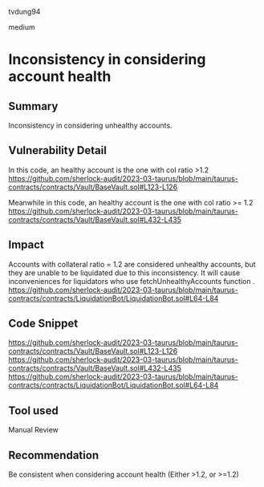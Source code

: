 tvdung94

medium

# Inconsistency in considering account health

## Summary
Inconsistency in considering unhealthy accounts.
## Vulnerability Detail

In this code, an healthy account is the one with col ratio >1.2 
https://github.com/sherlock-audit/2023-03-taurus/blob/main/taurus-contracts/contracts/Vault/BaseVault.sol#L123-L126

Meanwhile in this code,  an healthy account is the one with col ratio >= 1.2
https://github.com/sherlock-audit/2023-03-taurus/blob/main/taurus-contracts/contracts/Vault/BaseVault.sol#L432-L435
## Impact
Accounts with collateral ratio = 1.2 are considered unhealthy accounts, but they are unable to be liquidated due to this inconsistency. It will cause inconveniences for liquidators who use fetchUnhealthyAccounts function .
https://github.com/sherlock-audit/2023-03-taurus/blob/main/taurus-contracts/contracts/LiquidationBot/LiquidationBot.sol#L64-L84
## Code Snippet
https://github.com/sherlock-audit/2023-03-taurus/blob/main/taurus-contracts/contracts/Vault/BaseVault.sol#L123-L126
https://github.com/sherlock-audit/2023-03-taurus/blob/main/taurus-contracts/contracts/Vault/BaseVault.sol#L432-L435
https://github.com/sherlock-audit/2023-03-taurus/blob/main/taurus-contracts/contracts/LiquidationBot/LiquidationBot.sol#L64-L84

## Tool used

Manual Review

## Recommendation
Be consistent when considering account health (Either >1.2, or >=1.2)
